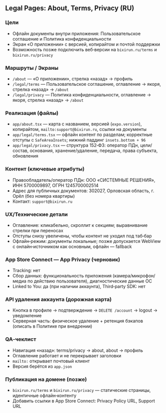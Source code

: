 ## Legal Pages: About, Terms, Privacy (RU)

### Цели

- Офлайн документы внутри приложения: Пользовательское соглашение и Политика
  конфиденциальности
- Экран «О приложении» с версией, копирайтом и почтой поддержки
- Возможность позже подключить веб‑версии на `bixirun.ru/terms` и
  `bixirun.ru/privacy`

### Маршруты / Экраны

- `/about` — «О приложении», стрелка «назад» → профиль
- `/legal/terms` — Пользовательское соглашение, оглавление → якоря, стрелка
  «назад» → `/about`
- `/legal/privacy` — Политика конфиденциальности, оглавление → якоря, стрелка
  «назад» → `/about`

### Реализация (файлы)

- `app/about.tsx` — карта с названием, версией (`expo.version`), копирайтом,
  `mailto:support@bixirun.ru`, ссылки на документы
- `app/legal/terms.tsx` — офлайн контент по разделам; корректные отступы с
  `SafeAreaInsets`; нижний паддинг `insets.bottom + 96`
- `app/legal/privacy.tsx` — структура 152‑ФЗ: оператор ПДн, цели/состав,
  основания, хранение/удаление, передача, права субъекта, обновления

### Контент (ключевые атрибуты)

- Правообладатель/оператор ПДн: ООО «СИСТЕМНЫЕ РЕШЕНИЯ», ИНН 5700009897, ОГРН
  1245700002514
- Адрес для публичных документов: 302027, Орловская область, г. Орёл (без номера
  квартиры)
- Контакт: `support@bixirun.ru`

### UX/Технические детали

- Оглавление: кликабельно, скроллит к секциям; выравнивание стрелки при
  переносах
- Отступы снизу увеличены, чтобы контент не уходил под таб‑бар
- Офлайн‑режим: документы локальные; позже допускается WebView с
  онлайн‑источником как основным, офлайн — fallback

### App Store Connect — App Privacy (черновик)

- Tracking: нет
- Сбор данных: функциональность приложения (камера/микрофон/медиа по действию
  пользователя), диагностические данные ОС
- Linked to You: да (при наличии аккаунта), Third‑party SDK: нет

### API удаления аккаунта (дорожная карта)

- Кнопка в профиле → подтверждение → `DELETE /account` → logout → уведомление
- Серверная часть: физическое удаление + ретенция бэкапов (описать в Политике
  при внедрении)

### QA‑чеклист

- Навигация «назад»: terms/privacy → about, about → профиль
- Оглавление работает и не перекрывает заголовки
- `mailto:` открывает почтовый клиент
- Версия берётся из `app.json`

### Публикация на домене (позже)

- `bixirun.ru/terms` и `bixirun.ru/privacy` — статические страницы, идентичные
  офлайн‑контенту
- Добавить ссылки в App Store Connect: Privacy Policy URL, Support URL
